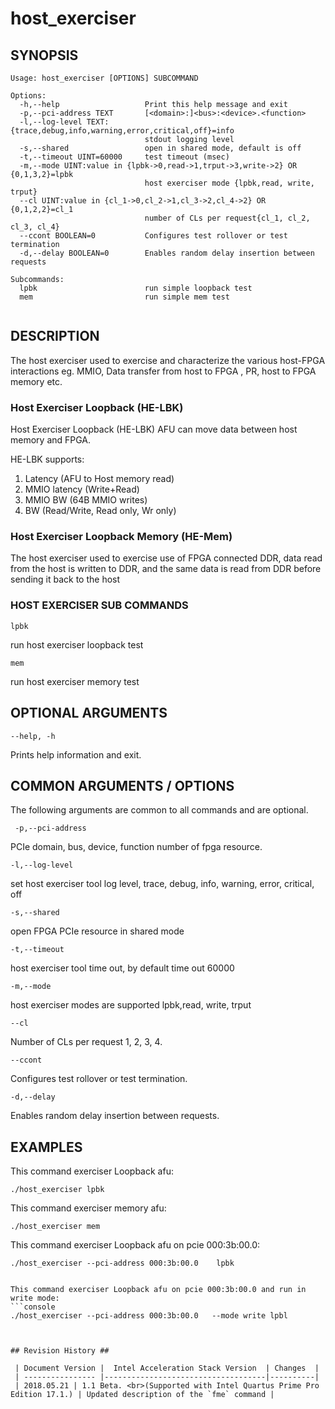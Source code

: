 # host_exerciser #

## SYNOPSIS ##
```console
Usage: host_exerciser [OPTIONS] SUBCOMMAND

Options:
  -h,--help                   Print this help message and exit
  -p,--pci-address TEXT       [<domain>:]<bus>:<device>.<function>
  -l,--log-level TEXT:{trace,debug,info,warning,error,critical,off}=info
                              stdout logging level
  -s,--shared                 open in shared mode, default is off
  -t,--timeout UINT=60000     test timeout (msec)
  -m,--mode UINT:value in {lpbk->0,read->1,trput->3,write->2} OR {0,1,3,2}=lpbk
                              host exerciser mode {lpbk,read, write, trput}
  --cl UINT:value in {cl_1->0,cl_2->1,cl_3->2,cl_4->2} OR {0,1,2,2}=cl_1
                              number of CLs per request{cl_1, cl_2, cl_3, cl_4}
  --ccont BOOLEAN=0           Configures test rollover or test termination
  -d,--delay BOOLEAN=0        Enables random delay insertion between requests

Subcommands:
  lpbk                        run simple loopback test
  mem                         run simple mem test


```



## DESCRIPTION ##
The host exerciser used to exercise and characterize the various host-FPGA
interactions eg. MMIO, Data transfer from host to FPGA , PR, host to FPGA memory etc.

### Host Exerciser Loopback (HE-LBK) ###
Host Exerciser Loopback (HE-LBK) AFU can move data between host memory and FPGA.

HE-LBK supports:
1. Latency (AFU to Host memory read)
2. MMIO latency (Write+Read)
3. MMIO BW (64B MMIO writes)
4. BW (Read/Write, Read only, Wr only)

### Host Exerciser Loopback Memory (HE-Mem) ###
The host exerciser used to exercise use of FPGA connected DDR, data read
from the host is written to DDR, and the same data is read from DDR before sending it back to the host


### HOST EXERCISER SUB COMMANDS ###
`lpbk`

run host exerciser loopback test

`mem`

run host exerciser memory test


## OPTIONAL ARGUMENTS ##
`--help, -h`

Prints help information and exit.


## COMMON ARGUMENTS / OPTIONS ##
The following arguments are common to all commands and are optional.

` -p,--pci-address`

PCIe domain, bus, device, function number of fpga resource.

`-l,--log-level`

set host exerciser tool log level, trace, debug, info, warning, error, critical, off

`-s,--shared `

open FPGA PCIe resource in shared mode

`-t,--timeout`

host exerciser tool time out, by default time out 60000

`-m,--mode`

host exerciser modes are supported lpbk,read, write, trput


`--cl`

Number of CLs per request 1, 2, 3, 4.


`--ccont`

Configures test rollover or test termination.


`-d,--delay`

Enables random delay insertion between requests.



## EXAMPLES ##
This command exerciser Loopback afu:
```console
./host_exerciser lpbk
```

This command exerciser memory afu:
```console
./host_exerciser mem
```

This command exerciser Loopback afu on pcie 000:3b:00.0:
```console
./host_exerciser --pci-address 000:3b:00.0    lpbk


This command exerciser Loopback afu on pcie 000:3b:00.0 and run in write mode:
```console
./host_exerciser --pci-address 000:3b:00.0   --mode write lpbl



## Revision History ##

 | Document Version |  Intel Acceleration Stack Version  | Changes  |
 | ---------------- |------------------------------------|----------|
 | 2018.05.21 | 1.1 Beta. <br>(Supported with Intel Quartus Prime Pro Edition 17.1.) | Updated description of the `fme` command | 
